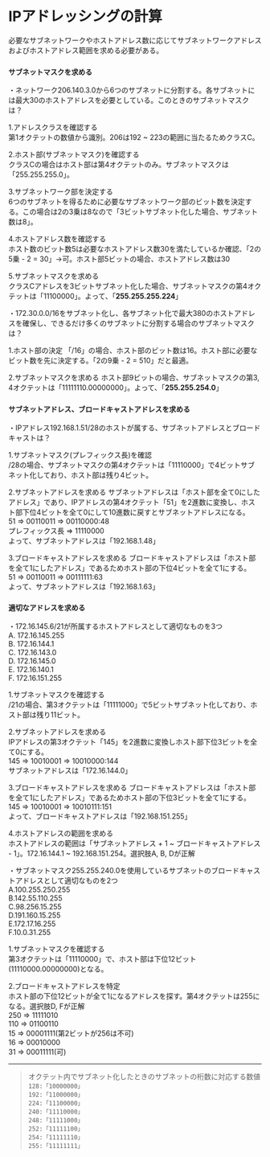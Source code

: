 # IPアドレッシングの計算
必要なサブネットワークやホストアドレス数に応じてサブネットワークアドレスおよびホストアドレス範囲を求める必要がある。

### `サブネットマスクを求める`
・ネットワーク206.140.3.0から6つのサブネットに分割する。各サブネットには最大30のホストアドレスを必要としている。このときのサブネットマスクは？

1.アドレスクラスを確認する  
第1オクテットの数値から識別。206は192 ~ 223の範囲に当たるためクラスC。

2.ホスト部(サブネットマスク)を確認する  
クラスCの場合はホスト部は第4オクテットのみ。サブネットマスクは「255.255.255.0」。

3.サブネットワーク部を決定する  
6つのサブネットを得るために必要なサブネットワーク部のビット数を決定する。この場合は2の3乗は8なので「3ビットサブネット化した場合、サブネット数は8」。

4.ホストアドレス数を確認する  
ホスト数のビット数5は必要なホストアドレス数30を満たしているか確認、「2の5乗 - 2 = 30」→可。ホスト部5ビットの場合、ホストアドレス数は30

5.サブネットマスクを求める  
クラスCアドレスを3ビットサブネット化した場合、サブネットマスクの第4オクテットは「11100000」。よって、「**255.255.255.224**」

・172.30.0.0/16をサブネット化し、各サブネット化で最大380のホストアドレスを確保し、できるだけ多くのサブネットに分割する場合のサブネットマスクは？

1.ホスト部の決定
「/16」の場合、ホスト部のビット数は16。ホスト部に必要なビット数を先に決定する。「2の9乗 - 2 = 510」だと最適。

2.サブネットマスクを求める
ホスト部9ビットの場合、サブネットマスクの第3, 4オクテットは「11111110.00000000」。よって、「**255.255.254.0**」

### `サブネットアドレス、ブロードキャストアドレスを求める`
・IPアドレス192.168.1.51/28のホストが属する、サブネットアドレスとブロードキャストは？

1.サブネットマスク(プレフィックス長)を確認  
/28の場合、サブネットマスクの第4オクテットは「11110000」で4ビットサブネット化しており、ホスト部は残り4ビット。

2.サブネットアドレスを求める
サブネットアドレスは「ホスト部を全て0にしたアドレス」であり、IPアドレスの第4オクテット「51」を2進数に変換し、ホスト部下位4ビットを全て0にして10進数に戻すとサブネットアドレスになる。  
51 => 00110011 => 00110000:48  
プレフィックス長 => 11110000  
よって、サブネットアドレスは「192.168.1.48」

3.ブロードキャストアドレスを求める
ブロードキャストアドレスは「ホスト部を全て1にしたアドレス」であるためホスト部の下位4ビットを全て1にする。  
51 => 00110011 => 00111111:63  
よって、サブネットアドレスは「192.168.1.63」

### `適切なアドレスを求める`
・172.16.145.6/21が所属するホストアドレスとして適切なものを3つ  
A. 172.16.145.255  
B. 172.16.144.1  
C. 172.16.143.0  
D. 172.16.145.0  
E. 172.16.140.1  
F. 172.16.151.255

1.サブネットマスクを確認する  
/21の場合、第3オクテットは「11111000」で5ビットサブネット化しており、ホスト部は残り11ビット。

2.サブネットアドレスを求める  
IPアドレスの第3オクテット「145」を2進数に変換しホスト部下位3ビットを全て0にする。  
145 => 10010001 => 10010000:144  
サブネットアドレスは「172.16.144.0」

3.ブロードキャストアドレスを求める
ブロードキャストアドレスは「ホスト部を全て1にしたアドレス」であるためホスト部の下位3ビットを全て1にする。  
145 => 10010001 => 10010111:151  
よって、ブロードキャストアドレスは「192.168.151.255」

4.ホストアドレスの範囲を求める  
ホストアドレスの範囲は「サブネットアドレス + 1 ~ ブロードキャストアドレス - 1」。172.16.144.1 ~ 192.168.151.254。選択肢A, B, Dが正解

・サブネットマスク255.255.240.0を使用しているサブネットのブロードキャストアドレスとして適切なものを2つ  
A.100.255.250.255  
B.142.55.110.255  
C.98.256.15.255  
D.191.160.15.255  
E.172.17.16.255  
F.10.0.31.255

1.サブネットマスクを確認する  
第3オクテットは「11110000」で、ホスト部は下位12ビット(11110000.00000000)となる。

2.ブロードキャストアドレスを特定  
ホスト部の下位12ビットが全て1になるアドレスを探す。第4オクテットは255になる。選択肢D, Fが正解  
250 => 11111010  
110 => 01100110  
15 => 00001111(第2ビットが256は不可)  
16 => 00010000  
31 => 00011111(可)

---
> オクテット内でサブネット化したときのサブネットの桁数に対応する数値  
> `128:「10000000」`  
> `192:「11000000」`  
> `224:「11100000」`  
> `240:「11110000」`  
> `248:「11111000」`  
> `252:「11111100」`  
> `254:「11111110」`  
> `255:「11111111」`
